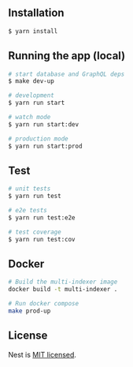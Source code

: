 ## Installation

```bash
$ yarn install
```

## Running the app (local)

```bash
# start database and GraphQL deps
$ make dev-up

# development
$ yarn run start

# watch mode
$ yarn run start:dev

# production mode
$ yarn run start:prod
```

## Test

```bash
# unit tests
$ yarn run test

# e2e tests
$ yarn run test:e2e

# test coverage
$ yarn run test:cov
```

## Docker

```bash
# Build the multi-indexer image
docker build -t multi-indexer .

# Run docker compose
make prod-up
```

## License

Nest is [MIT licensed](LICENSE).
